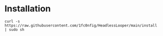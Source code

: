 # Installation
```
curl -s https://raw.githubusercontent.com/1fc0nfig/HeadlessLooper/main/install.sh | sudo sh
```